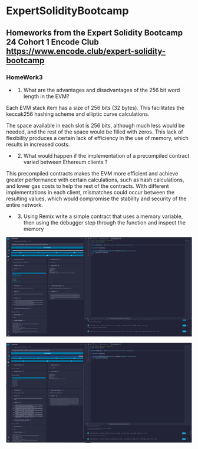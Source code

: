 # ExpertSolidityBootcamp

## Homeworks from the Expert Solidity Bootcamp 24 Cohort 1 Encode Club https://www.encode.club/expert-solidity-bootcamp

### HomeWork3

- 1. What are the advantages and disadvantages of
     the 256 bit word length in the EVM?

Each EVM stack item has a size of 256 bits (32 bytes). This facilitates the keccak256 hashing scheme and elliptic curve calculations.

The space available in each slot is 256 bits, although much less would be needed, and the rest of the space would be filled with zeros. This lack of flexibility produces a certain lack of efficiency in the use of memory, which results in increased costs.

- 2.  What would happen if the implementation of a
      precompiled contract varied between Ethereum
      clients ?

This precompiled contracts makes the EVM more efficient and achieve greater performance with certain calculations, such as hash calculations, and lower gas costs to help the rest of the contracts. With different implementations in each client, mismatches could occur between the resulting values, which would compromise the stability and security of the entire network.

- 3. Using Remix write a simple contract that uses a
     memory variable, then using the debugger step
     through the function and inspect the memory

![Debugger_image](debugger.png)

![Debugger_image1](debugger1.png)
